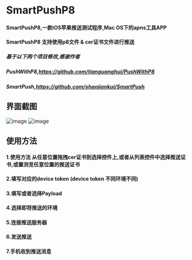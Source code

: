 # SmartPushP8
#### SmartPushP8,一款iOS苹果推送测试程序,Mac OS下的apns工具APP
#### SmartPushP8 支持使用p8文件 & cer证书文件进行推送

##### 基于以下两个项目修改,感谢作者
##### PushWithP8,https://github.com/tianguanghui/PushWithP8
##### SmartPush,https://github.com/shaojiankui/SmartPush

## 界面截图
![image](https://github.com/buzhidaoqishenmemingzi/SmartPushP8/master/demo_p8.png)
![image](https://github.com/buzhidaoqishenmemingzi/SmartPushP8/master/demo_cer.png)

## 使用方法
#### 1.使用方法 从任意位置拖拽cer证书到选择控件上,或者从列表控件中选择推送证书,或置浏览任意位置的推送证书
#### 2.填写对应的device token  (device token 不同环境不同)
#### 3.填写或者选择Payload
#### 4.选择即将推送的环境
#### 5.连接推送服务器
#### 6.发送推送
#### 7.手机收到推送消息
